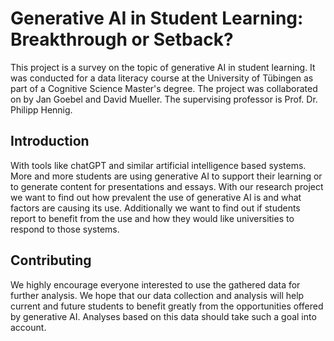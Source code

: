 # Generative AI in Student Learning: Breakthrough or Setback?

This project is a survey on the topic of generative AI in student learning. 
It was conducted for a data literacy course at the University of Tübingen as part of a Cognitive Science Master's degree. 
The project was collaborated on by Jan Goebel and David Mueller. The supervising professor is Prof. Dr. Philipp Hennig.

## Introduction

With tools like chatGPT and similar artificial intelligence based systems. More and more students
are using generative AI to support their learning or to generate content for presentations and essays. 
With our research project we want to find
out how prevalent the use of generative AI is and
what factors are causing its use. Additionally we
want to find out if students report to benefit from the
use and how they would like universities to respond to those systems.

## Contributing

We highly encourage everyone interested to use the gathered data for further analysis.
We hope that our data collection and analysis will help current and future students to benefit greatly from the opportunities offered by generative AI. Analyses based on this data should take such a goal into account.
